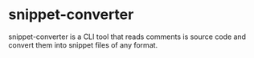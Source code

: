 # snippet-converter
snippet-converter is a CLI tool that reads comments is source code and convert them into snippet files of any format.
